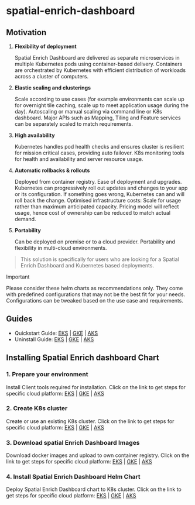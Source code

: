 # spatial-enrich-dashboard
## Motivation

1. **Flexibility of deployment**

   Spatial Enrich Dashboard are delivered as separate microservices in multiple Kubernetes pods using container-based delivery.
   Containers are orchestrated by Kubernetes with efficient distribution of workloads across a cluster of computers.

2. **Elastic scaling and clusterings**

   Scale according to use cases (for example environments can scale up for overnight tile caching, scale up to meet
   application usage during the day). Autoscaling or manual scaling via command line or K8s dashboard. Major APIs
   such as Mapping, Tiling and Feature services can be separately scaled to match requirements.

3. **High availability**

   Kubernetes handles pod health checks and ensures cluster is resilient for mission critical cases, providing
   auto failover. K8s monitoring tools for health and availability and server resource usage.

4. **Automatic rollbacks & rollouts**

   Deployed from container registry. Ease of deployment and upgrades. Kubernetes can progressively roll out updates
   and changes to your app or its configuration. If something goes wrong, Kubernetes can and will roll back the change.
   Optimised infrastructure costs: Scale for usage rather than maximum anticipated capacity. Pricing model will reflect usage,
   hence cost of ownership can be reduced to match actual demand.

5. **Portability**

   Can be deployed on premise or to a cloud provider. Portability and flexibility in multi-cloud environments.

> This solution is specifically for users who are looking for a Spatial Enrich Dashboard  and Kubernetes based deployments.

> [!IMPORTANT]  
> Please consider these helm charts as recommendations only. They come with predefined configurations that may not be the best fit for your needs. Configurations can be tweaked based on the use case and requirements.

## Guides
- Quickstart Guide: [EKS](./docs/guides/eks/QuickStartEKS.md) | [GKE](./docs/guides/gke/QuickStartGKE.md) | [AKS](./docs/guides/aks/QuickStartAKS.md)
- Uninstall Guide: [EKS](./docs/guides/eks/UninstallGuide.md) | [GKE](./docs/guides/gke/UninstallGuide.md) | [AKS](./docs/guides/aks/UninstallGuide.md) 

## Installing Spatial Enrich dashboard Chart
### 1. Prepare your environment
Install Client tools required for installation. Click on the link to get steps for specific cloud platform:
[EKS](./docs/guides/eks/QuickStartEKS.md#step-1-prepare-your-environment) | [GKE](./docs/guides/gke/QuickStartGKE.md#step-1-setup-cloud-shell) | [AKS](./docs/guides/aks/QuickStartAKS.md#step-1-prepare-your-environment)

### 2. Create K8s cluster
Create or use an existing K8s cluster. Click on the link to get steps for specific cloud platform:
[EKS](./docs/guides/eks/QuickStartEKS.md#step-2-create-k8s-cluster-eks) | [GKE](./docs/guides/gke/QuickStartGKE.md#step-2-create-k8s-cluster-gke) | [AKS](./docs/guides/aks/QuickStartAKS.md#step-2-create-k8s-cluster-aks)

### 3. Download spatial Enrich Dashboard Images
Download docker images and upload to own container registry. Click on the link to get steps for specific cloud platform:
[EKS](./docs/guides/eks/QuickStartEKS.md#step-3-download-spatial-enrich-dashboard-docker-images) | [GKE](./docs/guides/gke/QuickStartGKE.md#step-3-download-spatial-enrich-dashboard-docker-images) | [AKS](./docs/guides/aks/QuickStartAKS.md#step-3-download-spatial-enrich-dashboard-docker-images)

### 4. Install Spatial Enrich Dashboard Helm Chart
Deploy Spatial Enrich Dashboard chart to K8s cluster. Click on the link to get steps for specific cloud platform:
[EKS](./docs/guides/eks/QuickStartEKS.md#step-4-installation-of-spatial-enrich-dashboard-helm-chart) | [GKE](./docs/guides/gke/QuickStartGKE.md#step-4-installation-of-spatial-enrich-dashboard-helm-chart) | [AKS](./docs/guides/aks/QuickStartAKS.md#step-4-installation-of-spatial-enrich-dashboard-helm-chart)